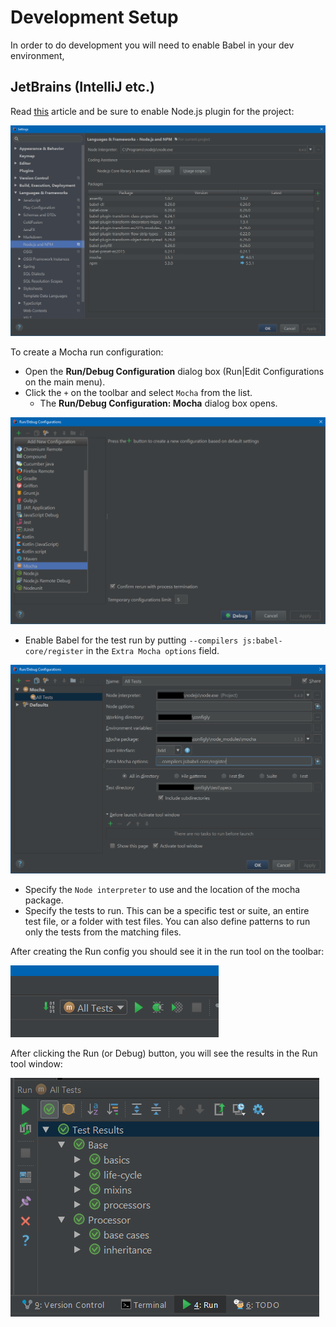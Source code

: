 # Development Setup

In order to do development you will need to enable Babel in your dev environment,

## JetBrains (IntelliJ etc.)

Read [this](https://www.jetbrains.com/help/idea/testing-javascript-with-mocha.html) article
and be sure to enable Node.js plugin for the project:

![nodejs](./JetBrains/enable-node-plugin.png)

To create a Mocha run configuration:

 - Open the **Run/Debug Configuration** dialog box (Run|Edit Configurations on the main menu).
 - Click the `+` on the toolbar and select `Mocha` from the list.
   - The **Run/Debug Configuration: Mocha** dialog box opens.

![add-mocha](./JetBrains/add-moch-run-config.png)

 - Enable Babel for the test run by putting `--compilers js:babel-core/register` in the
  `Extra Mocha options` field.

![enable-babel](./JetBrains/enable-babel-for-mocha.png)

 - Specify the `Node interpreter` to use and the location of the mocha package.
 - Specify the tests to run. This can be a specific test or suite, an entire test file,
  or a folder with test files. You can also define patterns to run only the tests from
  the matching files.

After creating the Run config you should see it in the run tool on the toolbar:

![run-tool](./JetBrains/test-run-tool.png)

After clicking the Run (or Debug) button, you will see the results in the Run tool window:

![run-results](./JetBrains/run-results.png)
